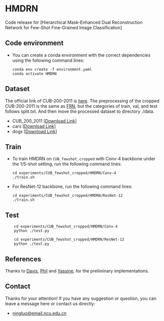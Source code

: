# HMDRN

Code release for [Hierarchical Mask-Enhanced Dual Reconstruction Network for Few-Shot Fine-Grained Image Classification]

## Code environment

* You can create a conda environment with the correct dependencies using the following command lines:

  ```shell
  conda env create -f environment.yaml
  conda activate HMDRN
  ```

## Dataset

The official link of CUB-200-2011 is [here](http://www.vision.caltech.edu/datasets/cub_200_2011/). The preprocessing of the cropped CUB-200-2011 is the same as [FRN](https://github.com/Tsingularity/FRN), but the categories of train, val, and test follows split.txt. And then move the processed dataset to directory ./data.

- CUB_200_2011 \[[Download Link](https://drive.google.com/file/d/1WxDB3g3U_SrF2sv-DmFYl8LS0p_wAowh/view)\]
- cars \[[Download Link](https://drive.google.com/file/d/1ImEPQH5gHpSE_Mlq8bRvxxcUXOwdHIeF/view?usp=drive_link)\]
- dogs \[[Download Link](https://drive.google.com/file/d/13avzK22oatJmtuyK0LlShWli00NsF6N0/view?usp=drive_link)\]

## Train

* To train HMDRN on `CUB_fewshot_cropped` with Conv-4 backbone under the 1/5-shot setting, run the following command lines:

  ```shell
  cd experiments/CUB_fewshot_cropped/HMDRN/Conv-4
  ./train.sh
  ```
  
* For ResNet-12 backbone, run the following command lines:

  ```shell
  cd experiments/CUB_fewshot_cropped/HMDRN/ResNet-12
  ./train.sh
  ```

## Test

```shell
    cd experiments/CUB_fewshot_cropped/HMDRN/Conv-4
    python ./test.py
    
    cd experiments/CUB_fewshot_cropped/HMDRN/ResNet-12
    python ./test.py
```

## References

Thanks to [Davis](https://github.com/Tsingularity/FRN), [Phil](https://github.com/lucidrains/vit-pytorch) and [Yassine](https://github.com/yassouali/SCL), for the preliminary implementations.

## Contact

Thanks for your attention!
If you have any suggestion or question, you can leave a message here or contact us directly:

- ningluo@email.ncu.edu.cn
